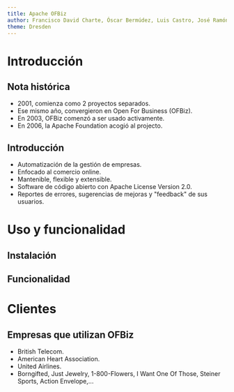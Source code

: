```yaml
---
title: Apache OFBiz
author: Francisco David Charte, Óscar Bermúdez, Luis Castro, José Ramón Trillo, José Carlos Entrena
theme: Dresden
---
```


# Introducción
## Nota histórica

* 2001, comienza como 2 proyectos separados.
* Ese mismo año, convergieron en Open For Business (OFBiz).
* En 2003, OFBiz comenzó a ser usado activamente.
* En 2006, la Apache Foundation acogió al projecto.

## Introducción

* Automatización de la gestión de empresas.
* Enfocado al comercio online.
* Mantenible, flexible y extensible.
* Software de código abierto con Apache License Version 2.0.
* Reportes de errores, sugerencias de mejoras y "feedback" de sus usuarios.

# Uso y funcionalidad

## Instalación

## Funcionalidad


# Clientes

## Empresas que utilizan OFBiz
* British Telecom.
* American Heart Association.
* United Airlines.
* Borngifted, Just Jewelry, 1-800-Flowers, I Want One Of Those, Steiner Sports, Action Envelope,...
